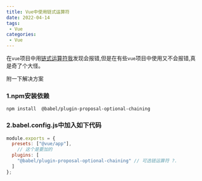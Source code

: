 ```yaml
---
title: Vue中使用链式运算符
date: 2022-04-14
tags:
 - Vue
categories:
 - Vue
---
```

在`vue`项目中用[链式运算符我](http://www.smartxy.cc/blogs/category/ES6/operator.html#%E9%93%BE%E5%88%A4%E6%96%AD%E8%BF%90%E7%AE%97%E7%AC%A6)发现会报错,但是在有些`vue`项目中使用又不会报错,真是奇了个大怪。

附一下解决方案

### 1.npm安装依赖

```npm
npm install  @babel/plugin-proposal-optional-chaining 
```

### 2.babel.config.js中加入如下代码

```js
module.exports = {
  presets: ["@vue/app"],
    // 这个是要加的
  plugins: [
    "@babel/plugin-proposal-optional-chaining" // 可选链运算符 ?.
  ]
};
```

